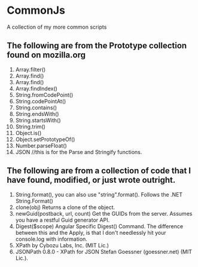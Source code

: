 CommonJs
========

A collection of my more common scripts

## The following are from the Prototype collection found on mozilla.org ##

1. Array.filter()
2. Array.find()
3. Array.find()
4. Array.findIndex()
5. String.fromCodePoint()
6. String.codePointAt()
7. String.contains()
8. String.endsWith()
9. String.startsWith()
10. String.trim()
11. Object.is()
12. Object.setPrototypeOf()
13. Number.parseFloat()
14. JSON //this is for the Parse and Stringify functions.

## The following are from a collection of code that I have found, modified, or just wrote outright. ##
 
1. String.format(), you can also use "string".format(). Follows the .NET String.Format()
2. clone(obj) Returns a clone of the object.
3. newGuid(postback, url, count) Get the GUIDs from the server. Assumes you have a restful Guid generator API.
4. Digest($scope) Angular Specific Digest() Command. The difference between this and the Apply, is that I don't needlessly hit your console.log with information.
5. XPath by Cybozu Labs, Inc. (MIT Lic.)
6. JSONPath 0.8.0 - XPath for JSON Stefan Goessner (goessner.net) (MIT Lic.).
